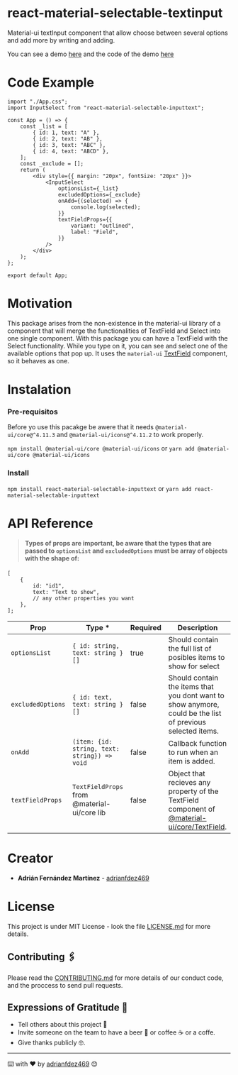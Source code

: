 # react-material-selectable-textinput

Material-ui textInput component that allow choose between several options and add more by writing and adding.

You can see a demo [here](https://adrianfdez469.github.io/demo-material-selectable-input/)
and the code of the demo [here](https://github.com/adrianfdez469/demo-material-selectable-input)

# Code Example

```es6
import "./App.css";
import InputSelect from "react-material-selectable-inputtext";

const App = () => {
	const _list = [
		{ id: 1, text: "A" },
		{ id: 2, text: "AB" },
		{ id: 3, text: "ABC" },
		{ id: 4, text: "ABCD" },
	];
	const _exclude = [];
	return (
		<div style={{ margin: "20px", fontSize: "20px" }}>
			<InputSelect
				optionsList={_list}
				excludedOptions={_exclude}
				onAdd={(selected) => {
					console.log(selected);
				}}
				textFieldProps={{
					variant: "outlined",
					label: "Field",
				}}
			/>
		</div>
	);
};

export default App;
```

# Motivation

This package arises from the non-existence in the material-ui library of a component that will merge the functionalities of TextField and Select into one single component.
With this package you can have a TextField with the Select functionality. While you type on it, you can see and select one of the available options that pop up.
It uses the `material-ui` [TextField](https://material-ui.com/es/components/text-fields/) component, so it behaves as one.

# Instalation

### Pre-requisitos

Before yo use this pacakge be awere that it needs `@material-ui/core@^4.11.3` and `@material-ui/icons@^4.11.2` to work properly.

`npm install @material-ui/core @material-ui/icons`
or
`yarn add @material-ui/core @material-ui/icons`

### Install

`npm install react-material-selectable-inputtext`
or
`yarn add react-material-selectable-inputtext`

# API Reference

> #### Types of props are important, be aware that the types that are passed to `optionsList` and `excludedOptions` must be array of objects with the shape of:

```es6
[
	{
		id: "id1",
		text: "Text to show",
		// any other properties you want
	},
];
```

| Prop              | Type \*                                      | Required | Description                                                                                                                             |
| ----------------- | -------------------------------------------- | -------- | --------------------------------------------------------------------------------------------------------------------------------------- |
| `optionsList`     | `{ id: string, text: string }[]`             | true     | Should contain the full list of posibles items to show for select                                                                       |
| `excludedOptions` | `{ id: text, text: string }[]`               | false    | Should contain the items that you dont want to show anymore, could be the list of previous selected items.                              |
| `onAdd`           | `(item: {id: string, text: string}) => void` | false    | Callback function to run when an item is added.                                                                                         |
| `textFieldProps`  | `TextFieldProps` from @material-ui/core lib  | false    | Object that recieves any property of the TextField component of [@material-ui/core/TextField](https://material-ui.com/api/text-field/). |

# Creator

- **Adrián Fernández Martínez** - [adrianfdez469](https://github.com/adrianfdez469)

# License

This project is under MIT License - look the file [LICENSE.md](LICENSE.md) for more details.

## Contributing 🖇️

Please read the [CONTRIBUTING.md](CONTRIBUTING.md) for more details of our conduct code, and the proccess to send pull requests.

## Expressions of Gratitude 🎁

- Tell others about this project 📢
- Invite someone on the team to have a beer 🍺 or coffee ☕ or a coffe.
- Give thanks publicly 🤓.

---

⌨️ with ❤️ by [adrianfdez469](https://github.com/adrianfdez469) 😊
